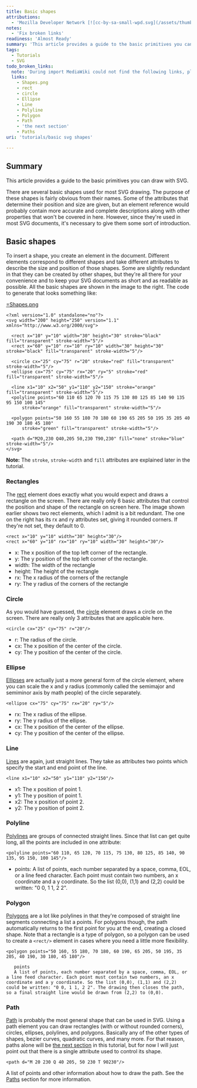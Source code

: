 ```yaml
---
title: Basic shapes
attributions:
  - 'Mozilla Developer Network [![cc-by-sa-small-wpd.svg](/assets/thumb/8/8c/cc-by-sa-small-wpd.svg/120px-cc-by-sa-small-wpd.svg.png)](http://creativecommons.org/licenses/by-sa/3.0/us/): [Article](https://developer.mozilla.org/en-US/docs/SVG/Tutorial/Basic_Shapes)'
notes:
  - 'Fix broken links'
readiness: 'Almost Ready'
summary: 'This article provides a guide to the basic primitives you can draw with SVG.'
tags:
  - Tutorials
  - SVG
todo_broken_links:
  note: 'During import MediaWiki could not find the following links, please fix and adjust this list.'
  links:
    - Shapes.png
    - rect
    - circle
    - Ellipse
    - Line
    - Polyline
    - Polygon
    - Path
    - 'the next section'
    - Paths
uri: 'tutorials/basic svg shapes'

---
```

## Summary

This article provides a guide to the basic primitives you can draw with SVG.

There are several basic shapes used for most SVG drawing. The purpose of these shapes is fairly obvious from their names. Some of the attributes that determine their position and size are given, but an element reference would probably contain more accurate and complete descriptions along with other properties that won't be covered in here. However, since they're used in most SVG documents, it's necessary to give them some sort of introduction.

## Basic shapes

To insert a shape, you create an element in the document. Different elements correspond to different shapes and take different attributes to describe the size and position of those shapes. Some are slightly redundant in that they can be created by other shapes, but they're all there for your convenience and to keep your SVG documents as short and as readable as possible. All the basic shapes are shown in the image to the right. The code to generate that looks something like:

[=Shapes.png](/w/index.php?title=Shapes.png&action=edit&redlink=1)

    <?xml version="1.0" standalone="no"?>
    <svg width="200" height="250" version="1.1" xmlns="http://www.w3.org/2000/svg">

      <rect x="10" y="10" width="30" height="30" stroke="black" fill="transparent" stroke-width="5"/>
      <rect x="60" y="10" rx="10" ry="10" width="30" height="30" stroke="black" fill="transparent" stroke-width="5"/>

      <circle cx="25" cy="75" r="20" stroke="red" fill="transparent" stroke-width="5"/>
      <ellipse cx="75" cy="75" rx="20" ry="5" stroke="red" fill="transparent" stroke-width="5"/>

      <line x1="10" x2="50" y1="110" y2="150" stroke="orange" fill="transparent" stroke-width="5"/>
      <polyline points="60 110 65 120 70 115 75 130 80 125 85 140 90 135 95 150 100 145"
          stroke="orange" fill="transparent" stroke-width="5"/>

      <polygon points="50 160 55 180 70 180 60 190 65 205 50 195 35 205 40 190 30 180 45 180"
          stroke="green" fill="transparent" stroke-width="5"/>

      <path d="M20,230 Q40,205 50,230 T90,230" fill="none" stroke="blue" stroke-width="5"/>
    </svg>

**Note:** The `stroke`, `stroke-width` and `fill` attributes are explained later in the tutorial.

### Rectangles

The [rect](/w/index.php?title=rect&action=edit&redlink=1) element does exactly what you would expect and draws a rectangle on the screen. There are really only 6 basic attributes that control the position and shape of the rectangle on screen here. The image shown earlier shows two rect elements, which I admit is a bit redundant. The one on the right has its rx and ry attributes set, giving it rounded corners. If they're not set, they default to 0.

    <rect x="10" y="10" width="30" height="30"/>
    <rect x="60" y="10" rx="10" ry="10" width="30" height="30"/>

-   x: The x position of the top left corner of the rectangle.
-   y: The y position of the top left corner of the rectangle.
-   width: The width of the rectangle
-   height: The height of the rectangle
-   rx: The x radius of the corners of the rectangle
-   ry: The y radius of the corners of the rectangle

### Circle

As you would have guessed, the [circle](/w/index.php?title=circle&action=edit&redlink=1) element draws a circle on the screen. There are really only 3 attributes that are applicable here.

    <circle cx="25" cy="75" r="20"/>

-   r: The radius of the circle.
-   cx: The x position of the center of the circle.
-   cy: The y position of the center of the circle.

### Ellipse

[Ellipses](/w/index.php?title=Ellipse&action=edit&redlink=1) are actually just a more general form of the circle element, where you can scale the x and y radius (commonly called the semimajor and semiminor axis by math people) of the circle separately.

    <ellipse cx="75" cy="75" rx="20" ry="5"/>

-   rx: The x radius of the ellipse.
-   ry: The y radius of the ellipse.
-   cx: The x position of the center of the ellipse.
-   cy: The y position of the center of the ellipse.

### Line

[Lines](/w/index.php?title=Line&action=edit&redlink=1) are again, just straight lines. They take as attributes two points which specify the start and end point of the line.

    <line x1="10" x2="50" y1="110" y2="150"/>

-   x1: The x position of point 1.
-   y1: The y position of point 1.
-   x2: The x position of point 2.
-   y2: The y position of point 2.

### Polyline

[Polylines](/w/index.php?title=Polyline&action=edit&redlink=1) are groups of connected straight lines. Since that list can get quite long, all the points are included in one attribute:

    <polyline points="60 110, 65 120, 70 115, 75 130, 80 125, 85 140, 90 135, 95 150, 100 145"/>

-   points: A list of points, each number separated by a space, comma, EOL, or a line feed character. Each point must contain two numbers, an x coordinate and a y coordinate. So the list (0,0), (1,1) and (2,2) could be written: "0 0, 1 1, 2 2".

### Polygon

[Polygons](/w/index.php?title=Polygon&action=edit&redlink=1) are a lot like polylines in that they're composed of straight line segments connecting a list a points. For polygons though, the path automatically returns to the first point for you at the end, creating a closed shape. Note that a rectangle is a type of polygon, so a polygon can be used to create a `<rect/>` element in cases where you need a little more flexibility.

    <polygon points="50 160, 55 180, 70 180, 60 190, 65 205, 50 195, 35 205, 40 190, 30 180, 45 180"/>

       points
       A list of points, each number separated by a space, comma, EOL, or a line feed character. Each point must contain two numbers, an x coordinate and a y coordinate. So the list (0,0), (1,1) and (2,2) could be written: "0 0, 1 1, 2 2". The drawing then closes the path, so a final straight line would be drawn from (2,2) to (0,0).

### Path

[Path](/w/index.php?title=Path&action=edit&redlink=1) is probably the most general shape that can be used in SVG. Using a path element you can draw rectangles (with or without rounded corners), circles, ellipses, polylines, and polygons. Basically any of the other types of shapes, bezier curves, quadratic curves, and many more. For that reason, paths alone will be [the next section](/w/index.php?title=the_next_section&action=edit&redlink=1) in this tutorial, but for now I will just point out that there is a single attribute used to control its shape.

    <path d="M 20 230 Q 40 205, 50 230 T 90230"/>

A list of points and other information about how to draw the path. See the [Paths](/w/index.php?title=Paths&action=edit&redlink=1) section for more information.
